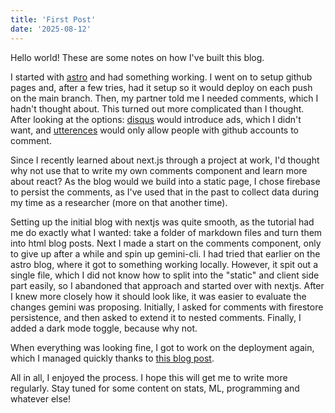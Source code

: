 ```yaml
---
title: 'First Post'
date: '2025-08-12'
---
```


Hello world! These are some notes on how I've built this blog.

I started with [astro](https://astro.build/) and had something working. I went
on to setup github pages and, after a few tries, had it setup so it would
deploy on each push on the main branch. Then, my partner told me I needed
comments, which I hadn't thought about. This turned out more complicated than I
thought. After looking at the options: [disqus](https://disqus.com) would
introduce ads, which I didn't want, and
[utterences](https://github.com/utterance/utterances) would only allow people
with github accounts to comment.

Since I recently learned about next.js through a project at work, I'd thought
why not use that to write my own comments component and learn more about react?
As the blog would we build into a static page, I chose firebase to persist the
comments, as I've used that in the past to collect data during my time as a
researcher (more on that another time).

Setting up the initial blog with nextjs was quite smooth, as the tutorial had
me do exactly what I wanted: take a folder of markdown files and turn them into
html blog posts. Next I made a start on the comments component, only to give up
after a while and spin up gemini-cli. I had tried that earlier on the astro
blog, where it got to something working locally. However, it spit out a single
file, which I did not know how to split into the "static" and client side part
easily, so I abandoned that approach and started over with nextjs. After I knew
more closely how it should look like, it was easier to evaluate the changes
gemini was proposing. Initially, I asked for comments with firestore
persistence, and then asked to extend it to nested comments. Finally, I added a
dark mode toggle, because why not.

When everything was looking fine, I got to work on the deployment again, which
I managed quickly thanks to [this blog post](https://zulfikawr.github.io/blog/deploying-nextjs-github-pages).

All in all, I enjoyed the process. I hope this will get me to write more
regularly. Stay tuned for some content on stats, ML, programming and whatever
else!
